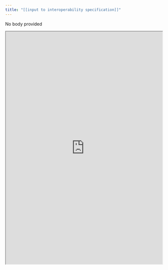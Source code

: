 ```yaml
---
title: "[[input to interoperability specification]]"
---
```


No body provided
<iframe height="750" width="100%" src="https://ewelton.github.io/ktest/wiki.html#%5B%5Binput%20to%20interoperability%20specification%5D%5D"></iframe>
